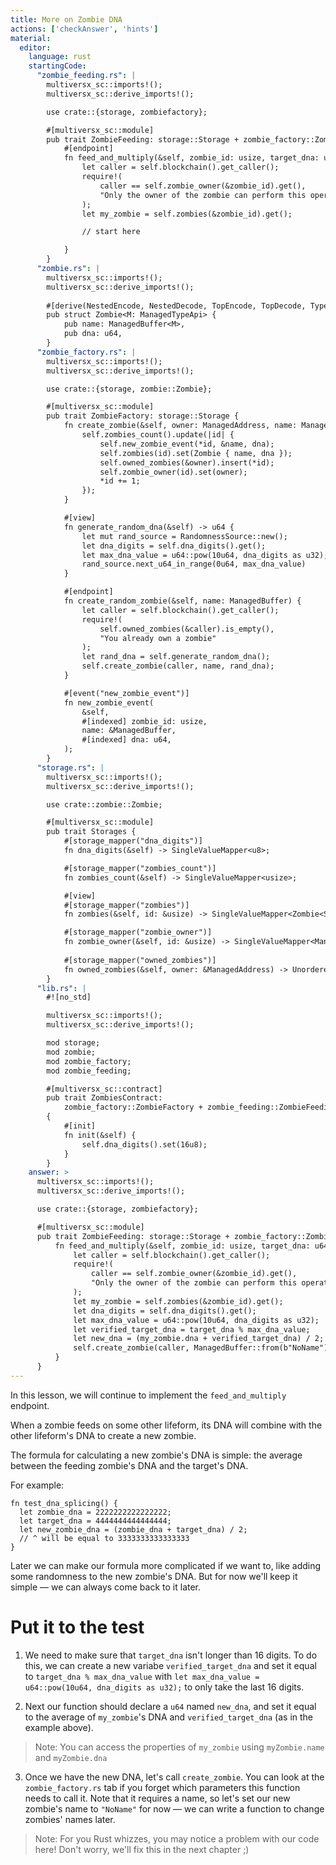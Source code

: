 ```yaml
---
title: More on Zombie DNA
actions: ['checkAnswer', 'hints']
material:
  editor:
    language: rust
    startingCode:
      "zombie_feeding.rs": |
        multiversx_sc::imports!();
        multiversx_sc::derive_imports!();

        use crate::{storage, zombiefactory};

        #[multiversx_sc::module]
        pub trait ZombieFeeding: storage::Storage + zombie_factory::ZombieFactory {
            #[endpoint]
            fn feed_and_multiply(&self, zombie_id: usize, target_dna: u64) {
                let caller = self.blockchain().get_caller();
                require!(
                    caller == self.zombie_owner(&zombie_id).get(),
                    "Only the owner of the zombie can perform this operation"
                );
                let my_zombie = self.zombies(&zombie_id).get();

                // start here

            }
        }
      "zombie.rs": |
        multiversx_sc::imports!();
        multiversx_sc::derive_imports!();
        
        #[derive(NestedEncode, NestedDecode, TopEncode, TopDecode, TypeAbi)]
        pub struct Zombie<M: ManagedTypeApi> {
            pub name: ManagedBuffer<M>,
            pub dna: u64,
        }
      "zombie_factory.rs": |
        multiversx_sc::imports!();
        multiversx_sc::derive_imports!();

        use crate::{storage, zombie::Zombie};

        #[multiversx_sc::module]
        pub trait ZombieFactory: storage::Storage {
            fn create_zombie(&self, owner: ManagedAddress, name: ManagedBuffer, dna: u64) {
                self.zombies_count().update(|id| {
                    self.new_zombie_event(*id, &name, dna);
                    self.zombies(id).set(Zombie { name, dna });
                    self.owned_zombies(&owner).insert(*id);
                    self.zombie_owner(id).set(owner);
                    *id += 1;
                });
            }

            #[view]
            fn generate_random_dna(&self) -> u64 {
                let mut rand_source = RandomnessSource::new();
                let dna_digits = self.dna_digits().get();
                let max_dna_value = u64::pow(10u64, dna_digits as u32);
                rand_source.next_u64_in_range(0u64, max_dna_value)
            }

            #[endpoint]
            fn create_random_zombie(&self, name: ManagedBuffer) {
                let caller = self.blockchain().get_caller();
                require!(
                    self.owned_zombies(&caller).is_empty(),
                    "You already own a zombie"
                );
                let rand_dna = self.generate_random_dna();
                self.create_zombie(caller, name, rand_dna);
            }

            #[event("new_zombie_event")]
            fn new_zombie_event(
                &self,
                #[indexed] zombie_id: usize,
                name: &ManagedBuffer,
                #[indexed] dna: u64,
            );
        }
      "storage.rs": |
        multiversx_sc::imports!();
        multiversx_sc::derive_imports!();

        use crate::zombie::Zombie;

        #[multiversx_sc::module]
        pub trait Storages {
            #[storage_mapper("dna_digits")]
            fn dna_digits(&self) -> SingleValueMapper<u8>;

            #[storage_mapper("zombies_count")]
            fn zombies_count(&self) -> SingleValueMapper<usize>;

            #[view]
            #[storage_mapper("zombies")]
            fn zombies(&self, id: &usize) -> SingleValueMapper<Zombie<Self::Api>>;

            #[storage_mapper("zombie_owner")]
            fn zombie_owner(&self, id: &usize) -> SingleValueMapper<ManagedAddress>;
            
            #[storage_mapper("owned_zombies")]
            fn owned_zombies(&self, owner: &ManagedAddress) -> UnorderedSetMapper<usize>;
        }
      "lib.rs": |
        #![no_std]

        multiversx_sc::imports!();
        multiversx_sc::derive_imports!();

        mod storage;
        mod zombie;
        mod zombie_factory;
        mod zombie_feeding;

        #[multiversx_sc::contract]
        pub trait ZombiesContract:
            zombie_factory::ZombieFactory + zombie_feeding::ZombieFeeding + storage::Storage
        {
            #[init]
            fn init(&self) {
                self.dna_digits().set(16u8);
            }
        }
    answer: >
      multiversx_sc::imports!();
      multiversx_sc::derive_imports!();

      use crate::{storage, zombiefactory};

      #[multiversx_sc::module]
      pub trait ZombieFeeding: storage::Storage + zombie_factory::ZombieFactory {
          fn feed_and_multiply(&self, zombie_id: usize, target_dna: u64) {
              let caller = self.blockchain().get_caller();
              require!(
                  caller == self.zombie_owner(&zombie_id).get(),
                  "Only the owner of the zombie can perform this operation"
              );
              let my_zombie = self.zombies(&zombie_id).get();
              let dna_digits = self.dna_digits().get();
              let max_dna_value = u64::pow(10u64, dna_digits as u32);
              let verified_target_dna = target_dna % max_dna_value;
              let new_dna = (my_zombie.dna + verified_target_dna) / 2;
              self.create_zombie(caller, ManagedBuffer::from(b"NoName"), new_dna);
          }
      }
---
```


In this lesson, we will continue to implement the `feed_and_multiply` endpoint.

When a zombie feeds on some other lifeform, its DNA will combine with the other lifeform's DNA to create a new zombie.

The formula for calculating a new zombie's DNA is simple: the average between the feeding zombie's DNA and the target's DNA. 

For example:

```
fn test_dna_splicing() {
  let zombie_dna = 2222222222222222;
  let target_dna = 4444444444444444;
  let new_zombie_dna = (zombie_dna + target_dna) / 2;
  // ^ will be equal to 3333333333333333
}
```

Later we can make our formula more complicated if we want to, like adding some randomness to the new zombie's DNA. But for now we'll keep it simple — we can always come back to it later.

# Put it to the test


1. We need to make sure that `target_dna` isn't longer than 16 digits. To do this, we can create a new variabe `verified_target_dna` and set it  equal to `target_dna % max_dna_value`  with `let max_dna_value = u64::pow(10u64, dna_digits as u32);` to only take the last 16 digits.

2. Next our function should declare a `u64` named `new_dna`, and set it equal to the average of `my_zombie`'s DNA and `verified_target_dna` (as in the example above).

> Note: You can access the properties of `my_zombie` using `myZombie.name` and `myZombie.dna`

3. Once we have the new DNA, let's call `create_zombie`. You can look at the `zombie_factory.rs` tab if you forget which parameters this function needs to call it. Note that it requires a name, so let's set our new zombie's name to `"NoName"` for now — we can write a function to change zombies' names later.

> Note: For you Rust whizzes, you may notice a problem with our code here! Don't worry, we'll fix this in the next chapter ;)

